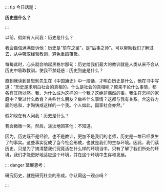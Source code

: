 <PageHeader content="历史是什么？" />

::: tip 今日话题：

**历史是什么？**

:::

以前，假如有人问我：历史是什么？

我会自信满满告诉他：历史是“前车之鉴”，是“后事之师”。可以帮助我们了解过去，从中吸取经验教训，避免重蹈覆辙。

每每此时，心头就会响起黑格尔那句：历史给我们最大的教训就是人类从来不会从历史中吸取教训。使我不禁疑惑：历史到底是什么？

直到我读到吕思勉先生在《中国通史》中一段话，才明白历史是什么，他在书中写道：“历史是求明白社会的真相的。什么是社会的真相呢？原来不论什么事情，都各有其所以然。我，为什么成为这样的一个我？这绝非偶然的事。我生在怎样的家庭中？受过什么教育？共些什么朋友？做些什么事情？这都与我有关系。合这各方面的总和，才陶铸成这样的一个我。个人如此，国家社会亦然。”

假如现在有人问我：历史是什么？

我会微微一笑，然后，淡淡地回答他：不知道。

因为，历史既不是经验，也不是教训，更加不是我们的老师，历史是一堆已经发生了的事实。这些事实促成了当今社会形成，也就是我们的生存环境。因此，我们读历史，只是为了搞清楚我们究竟活在什么样的环境当中。只有了解了我们所处的环境，我们才能更好地适应这个环境，并在这个环境中生存和发展。

::: danger 延展思考：

研究历史，就是研究社会的形成。你认同这一观点吗？

:::
